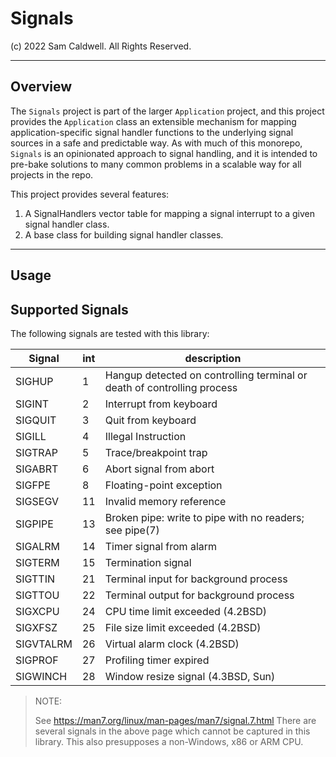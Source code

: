 Signals
=======

(c) 2022 Sam Caldwell. All Rights Reserved.

---

## Overview

The `Signals` project is part of the larger `Application` project, and this project provides the `Application` class
an extensible mechanism for mapping application-specific signal handler functions to the underlying signal sources in
a safe and predictable way. As with much of this monorepo, `Signals` is an opinionated approach to signal handling,
and it is intended to pre-bake solutions to many common problems in a scalable way for all projects in the repo.

This project provides several features:

1. A SignalHandlers vector table for mapping a signal interrupt to a given signal handler class.
2. A base class for building signal handler classes.

---

## Usage

## Supported Signals

The following signals are tested with this library:

| Signal    | int | description                                                             |
|-----------|-----|-------------------------------------------------------------------------|
| SIGHUP    | 1   | Hangup detected on controlling terminal or death of controlling process |
| SIGINT    | 2   | Interrupt from keyboard                                                 |
| SIGQUIT   | 3   | Quit from keyboard                                                      |
| SIGILL    | 4   | Illegal Instruction                                                     |
| SIGTRAP   | 5   | Trace/breakpoint trap                                                   |
| SIGABRT   | 6   | Abort signal from abort                                                 |
| SIGFPE    | 8   | Floating-point exception                                                |
| SIGSEGV   | 11  | Invalid memory reference                                                |
| SIGPIPE   | 13  | Broken pipe: write to pipe with no readers; see pipe(7)                 |
| SIGALRM   | 14  | Timer signal from alarm                                                 |
| SIGTERM   | 15  | Termination signal                                                      |
| SIGTTIN   | 21  | Terminal input for background process                                   |
| SIGTTOU   | 22  | Terminal output for background process                                  |
| SIGXCPU   | 24  | CPU time limit exceeded (4.2BSD)                                        |
| SIGXFSZ   | 25  | File size limit exceeded (4.2BSD)                                       |
| SIGVTALRM | 26  | Virtual alarm clock (4.2BSD)                                            |
| SIGPROF   | 27  | Profiling timer expired                                                 |
| SIGWINCH  | 28  | Window resize signal (4.3BSD, Sun)                                      |

> NOTE:
>
> See https://man7.org/linux/man-pages/man7/signal.7.html
> There are several signals in the above page which cannot be captured in this library. This
> also presupposes a non-Windows, x86 or ARM CPU.

